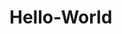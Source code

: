 # Hello-World
  <html>
  <head>
    <title> Hello Github </title>
  </head>
  <body>
   <script>
     document.write("Hello Github!!")
    </script>
  </body>
  </html>
